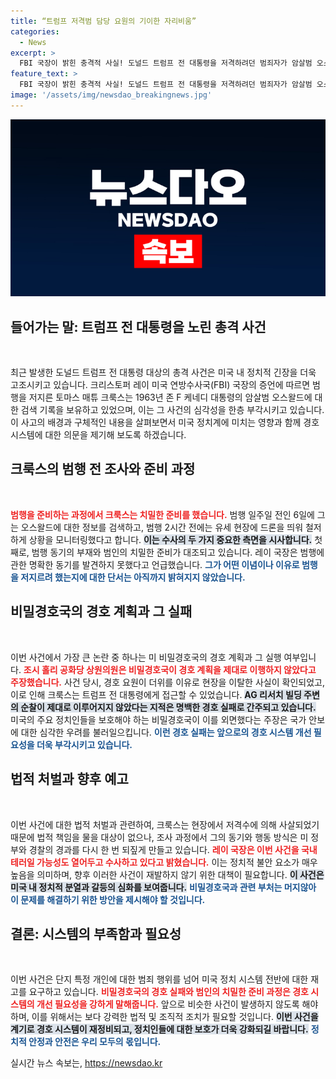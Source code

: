 ```yaml
---
title: “트럼프 저격범 담당 요원의 기이한 자리비움”
categories:
  - News
excerpt: >
  FBI 국장이 밝힌 충격적 사실! 도널드 트럼프 전 대통령을 저격하려던 범죄자가 암살범 오스왈드를 검색하고 현장에 드론까지 띄웠다는 증거가 밝혀졌다. 비밀경호국의 경호 실패가 드러나며, 국토안보부 장관 해임 요구까지 제기됐다. 클릭해서 그 전말을 알아보세요!
feature_text: >
  FBI 국장이 밝힌 충격적 사실! 도널드 트럼프 전 대통령을 저격하려던 범죄자가 암살범 오스왈드를 검색하고 현장에 드론까지 띄웠다는 증거가 밝혀졌다. 비밀경호국의 경호 실패가 드러나며, 국토안보부 장관 해임 요구까지 제기됐다. 클릭해서 그 전말을 알아보세요!
image: '/assets/img/newsdao_breakingnews.jpg'
---
```


<p><img src="/assets/img/newsdao_breakingnews.jpg" alt="koreaapp 속보" /></p>

<h2 data-ke-size="size26">들어가는 말: 트럼프 전 대통령을 노린 총격 사건</h2>

<p data-ke-size="size16">&nbsp;</p>

<p>최근 발생한 도널드 트럼프 전 대통령 대상의 총격 사건은 미국 내 정치적 긴장을 더욱 고조시키고 있습니다. 크리스토퍼 레이 미국 연방수사국(FBI) 국장의 증언에 따르면 범행을 저지른 토마스 매튜 크룩스는 1963년 존 F 케네디 대통령의 암살범 오스왈드에 대한 검색 기록을 보유하고 있었으며, 이는 그 사건의 심각성을 한층 부각시키고 있습니다. 이 사고의 배경과 구체적인 내용을 살펴보면서 미국 정치계에 미치는 영향과 함께 경호 시스템에 대한 의문을 제기해 보도록 하겠습니다.</p>

<h2 data-ke-size="size26">크룩스의 범행 전 조사와 준비 과정</h2>

<p data-ke-size="size16">&nbsp;</p>

<p><b><span style="color: #ee2323;">범행을 준비하는 과정에서 크룩스는 치밀한 준비를 했습니다.</span></b> 범행 일주일 전인 6일에 그는 오스왈드에 대한 정보를 검색하고, 범행 2시간 전에는 유세 현장에 드론을 띄워 철저하게 상황을 모니터링했다고 합니다. <b><span style="background-color: #21538527;">이는 수사의 두 가지 중요한 측면을 시사합니다.</span></b> 첫째로, 범행 동기의 부재와 범인의 치밀한 준비가 대조되고 있습니다. 레이 국장은 범행에 관한 명확한 동기를 발견하지 못했다고 언급했습니다. <b><span style="color: #1a5490;">그가 어떤 이념이나 이유로 범행을 저지르려 했는지에 대한 단서는 아직까지 밝혀지지 않았습니다.</span></b></p>

<h2 data-ke-size="size26">비밀경호국의 경호 계획과 그 실패</h2>

<p data-ke-size="size16">&nbsp;</p>

<p>이번 사건에서 가장 큰 논란 중 하나는 미 비밀경호국의 경호 계획과 그 실행 여부입니다. <b><span style="color: #ee2323;">조시 홀리 공화당 상원의원은 비밀경호국이 경호 계획을 제대로 이행하지 않았다고 주장했습니다.</span></b> 사건 당시, 경호 요원이 더위를 이유로 현장을 이탈한 사실이 확인되었고, 이로 인해 크룩스는 트럼프 전 대통령에게 접근할 수 있었습니다. <b><span style="background-color: #21538527;">AG 리서치 빌딩 주변의 순찰이 제대로 이루어지지 않았다는 지적은 명백한 경호 실패로 간주되고 있습니다.</span></b> 미국의 주요 정치인들을 보호해야 하는 비밀경호국이 이를 외면했다는 주장은 국가 안보에 대한 심각한 우려를 불러일으킵니다. <b><span style="color: #1a5490;">이런 경호 실패는 앞으로의 경호 시스템 개선 필요성을 더욱 부각시키고 있습니다.</span></b></p>

<h2 data-ke-size="size26">법적 처벌과 향후 예고</h2>

<p data-ke-size="size16">&nbsp;</p>

<p>이번 사건에 대한 법적 처벌과 관련하여, 크룩스는 현장에서 저격수에 의해 사살되었기 때문에 법적 책임을 물을 대상이 없으나, 조사 과정에서 그의 동기와 행동 방식은 미 정부와 경찰의 경과를 다시 한 번 되짚게 만들고 있습니다. <b><span style="color: #ee2323;">레이 국장은 이번 사건을 국내 테러일 가능성도 열어두고 수사하고 있다고 밝혔습니다.</span></b> 이는 정치적 불안 요소가 매우 높음을 의미하며, 향후 이러한 사건이 재발하지 않기 위한 대책이 필요합니다. <b><span style="background-color: #21538527;">이 사건은 미국 내 정치적 분열과 갈등의 심화를 보여줍니다.</span></b> <b><span style="color: #1a5490;">비밀경호국과 관련 부처는 머지않아 이 문제를 해결하기 위한 방안을 제시해야 할 것입니다.</span></b></p>

<h2 data-ke-size="size26">결론: 시스템의 부족함과 필요성</h2>

<p data-ke-size="size16">&nbsp;</p>

<p>이번 사건은 단지 특정 개인에 대한 범죄 행위를 넘어 미국 정치 시스템 전반에 대한 재고를 요구하고 있습니다. <b><span style="color: #ee2323;">비밀경호국의 경호 실패와 범인의 치밀한 준비 과정은 경호 시스템의 개선 필요성을 강하게 말해줍니다.</span></b> 앞으로 비슷한 사건이 발생하지 않도록 해야 하며, 이를 위해서는 보다 강력한 법적 및 조직적 조치가 필요할 것입니다. <b><span style="background-color: #21538527;">이번 사건을 계기로 경호 시스템이 재정비되고, 정치인들에 대한 보호가 더욱 강화되길 바랍니다.</span></b> <b><span style="color: #1a5490;">정치적 안정과 안전은 우리 모두의 몫입니다.</span></b> </p>
실시간 뉴스 속보는, <a href="https://newsdao.kr" rel="dofollow">https://newsdao.kr</a>


